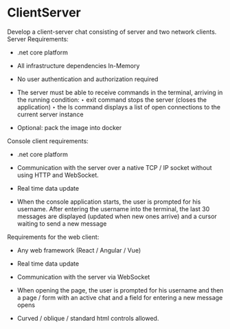 # ClientServer
Develop a client-server chat consisting of
server and two network clients.
Server Requirements:
- .net core platform
- All infrastructure dependencies In-Memory
- No user authentication and authorization required

- The server must be able to receive commands in the terminal, arriving in the running
condition:
‣ exit command stops the server (closes the application)
‣ the ls command displays a list of open connections to the current server instance

- Optional: pack the image into docker

Console client requirements:
- .net core platform
- Communication with the server over a native TCP / IP socket without using HTTP and WebSocket.
- Real time data update

- When the console application starts, the user is prompted for his username. After
entering the username into the terminal, the last 30 messages are displayed (updated
when new ones arrive) and a cursor waiting to send a new message

Requirements for the web client:
- Any web framework (React / Angular / Vue)
- Real time data update

- Communication with the server via WebSocket
- When opening the page, the user is prompted for his username and then
a page / form with an active chat and a field for entering a new message opens

- Curved / oblique / standard html controls allowed.
